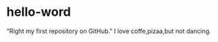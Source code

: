 hello-word
==========

"Right my first repository on GitHub." 
 I love coffe,pizaa,but not dancing.
